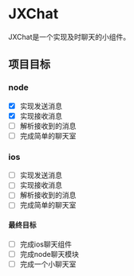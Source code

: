 # JXChat

JXChat是一个实现及时聊天的小组件。

## 项目目标

### node  

- [x] 实现发送消息
- [x] 实现接收消息
- [ ] 解析接收到的消息
- [ ] 完成简单的聊天室

### ios

- [ ] 实现发送消息
- [ ] 实现接收消息
- [ ] 解析接收到的消息
- [ ] 完成简单的聊天室

#### 最终目标

- [ ] 完成ios聊天组件
- [ ] 完成node聊天模块
- [ ] 完成一个小聊天室
